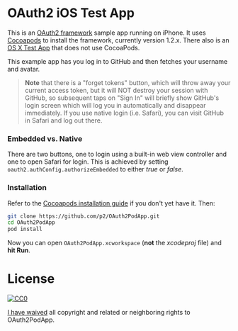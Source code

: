 OAuth2 iOS Test App
===================

This is an [OAuth2 framework][oauth2] sample app running on iPhone.
It uses [Cocoapods][] to install the framework, currently version 1.2.x.
There also is an [OS X Test App][osx] that does not use CocoaPods.

This example app has you log in to GitHub and then fetches your username and avatar.

> **Note** that there is a "forget tokens" button, which will throw away your current access token, but it will NOT destroy your session with GitHub, so subsequent taps on "Sign In" will briefly show GitHub's login screen which will log you in automatically and disappear immediately.
> If you use native login (i.e. Safari), you can visit GitHub in Safari and log out there.


### Embedded vs. Native

There are two buttons, one to login using a built-in web view controller and one to open Safari for login.
This is achieved by setting `oauth2.authConfig.authorizeEmbedded` to either _true_ or _false_.


### Installation

Refer to the [Cocoapods installation guide][cocinstall] if you don't yet have it.
Then:

```bash
git clone https://github.com/p2/OAuth2PodApp.git
cd OAuth2PodApp
pod install
```

Now you can open `OAuth2PodApp.xcworkspace` (**not** the _xcodeproj_ file) and **hit Run**.


License
=======

[![CC0](http://i.creativecommons.org/p/zero/1.0/88x31.png)][cc0]

<a rel="dct:publisher" href="https://github.com/p2/OAuth2PodApp">I have waived</a> all copyright and related or neighboring rights to <span property="dct:title">OAuth2PodApp</span>.

[oauth2]: https://github.com/p2/OAuth2
[cocoapods]: https://cocoapods.org/pods/p2.OAuth2
[cocinstall]: https://guides.cocoapods.org/using/getting-started.html
[osx]: https://github.com/p2/OAuth2App
[cc0]: http://creativecommons.org/publicdomain/zero/1.0/
